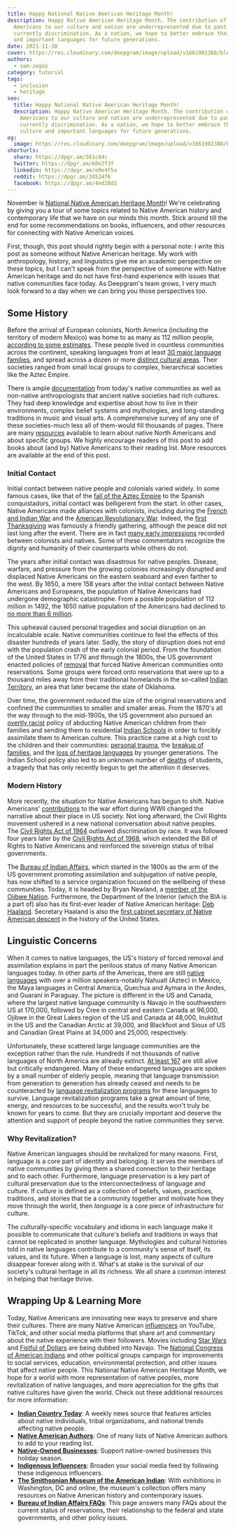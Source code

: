 ```yaml
---
title: Happy National Native American Heritage Month!
description: Happy Native American Heritage Month. The contribution of Native
  Americans to our culture and nation are underrepresented due to past and
  currently discrimination. As a nation, we hope to better embrace their culture
  and important languages for future generations.
date: 2021-11-30
cover: https://res.cloudinary.com/deepgram/image/upload/v1661981388/blog/happy-national-native-american-heritage-month/blog-native-american-heritage-month-2021-thumb-554.png
authors:
  - sam-zegas
category: tutorial
tags:
  - inclusion
  - heritage
seo:
  title: Happy National Native American Heritage Month!
  description: Happy Native American Heritage Month. The contribution of Native
    Americans to our culture and nation are underrepresented due to past and
    currently discrimination. As a nation, we hope to better embrace their
    culture and important languages for future generations.
og:
  image: https://res.cloudinary.com/deepgram/image/upload/v1661981388/blog/happy-national-native-american-heritage-month/blog-native-american-heritage-month-2021-thumb-554.png
shorturls:
  share: https://dpgr.am/561c64c
  twitter: https://dpgr.am/60e2f3f
  linkedin: https://dpgr.am/e0e4f5a
  reddit: https://dpgr.am/34524f6
  facebook: https://dpgr.am/4ed28d3
---
```

November is [National Native American Heritage Month](https://nativeamericanheritagemonth.gov/)! We're celebrating by giving you a tour of some topics related to Native American history and contemporary life that we have on our minds this month. Stick around till the end for some recommendations on books, influencers, and other resources for connecting with Native American voices.

First, though, this post should rightly begin with a personal note: I write this post as someone without Native American heritage. My work with anthropology, history, and linguistics give me an academic perspective on these topics, but I can't speak from the perspective of someone with Native American heritage and do not have first-hand experience with issues that native communities face today. As Deepgram's team grows, I very much look forward to a day when we can bring you those perspectives too.

## Some History

Before the arrival of European colonists, North America (including the territory of modern Mexico) was home to as many as 112 million people, [according to some estimates](https://uwpress.wisc.edu/books/0289.htm). These people lived in countless communities across the continent, speaking languages from at least [30 major language families](https://commons.wikimedia.org/wiki/File:Langs_N.Amer.png), and spread across a dozen or more [distinct cultural areas](https://commons.wikimedia.org/wiki/File:North_American_cultural_areas.png). Their societies ranged from small local groups to complex, hierarchical societies like the Aztec Empire.

There is ample [documentation](https://americanindian.si.edu/nk360/lessons-resources/search-resources) from today's native communities as well as non-native anthropologists that ancient native societies had rich cultures. They had deep knowledge and expertise about how to live in their environments, complex belief systems and mythologies, and long-standing traditions in music and visual arts. A comprehensive survey of any one of these societies-much less all of them-would fill thousands of pages. There are many [resources](https://www.loc.gov/rr/main/indians_rec_links/overview.html) available to learn about native North Americans and about specific groups. We highly encourage readers of this post to add books about (and by) Native Americans to their reading list. More resources are available at the end of this post.

### Initial Contact

Initial contact between native people and colonials varied widely. In some famous cases, like that of the [fall of the Aztec Empire](https://www.smithsonianmag.com/smart-news/mexico-city-marks-500th-anniversary-fall-tenochtitlan-180977794/) to the Spanish conquistadors, initial contact was belligerent from the start. In other cases, Native Americans made alliances with colonists, including during the [French and Indian War](https://history.state.gov/milestones/1750-1775/french-indian-war) and the [American Revolutionary War](https://historyofmassachusetts.org/native-americans-revolutionary-war/). Indeed, the [first Thanksgiving](https://time.com/4577425/thanksgiving-2016-true-story/) was famously a friendly gathering, although the peace did not last long after the event. There are in fact [many early impressions](http://nationalhumanitiescenter.org/pds/becomingamer/peoples/text3/indianscolonists.pdf) recorded between colonists and natives. Some of these commentators recognize the dignity and humanity of their counterparts while others do not.

The years after initial contact was disastrous for native peoples. Disease, warfare, and pressure from the growing colonies increasingly disrupted and displaced Native Americans on the eastern seaboard and even farther to the west. By 1650, a mere 158 years after the initial contact between Native Americans and Europeans, the population of Native Americans had undergone demographic catastrophe. From a possible population of 112 million in 1492, the 1650 native population of the Americans had declined to [no more than 6 million](https://uwpress.wisc.edu/books/0289.htm).

This upheaval caused personal tragedies and social disruption on an incalculable scale. Native communities continue to feel the effects of this disaster hundreds of years later. Sadly, the story of disruption does not end with the population crash of the early colonial period. From the foundation of the United States in 1776 and through the 1800s, the US government enacted policies of [removal](https://www.loc.gov/classroom-materials/immigration/native-american/removing-native-americans-from-their-land/) that forced Native American communities onto reservations. Some groups were forced onto reservations that were up to a thousand miles away from their traditional homelands in the so-called [Indian Territory](https://www.npr.org/templates/story/story.php?storyId=12261992#:~:text=In%201830%2C%20Congress%20passed%20the,it%20included%20modern%2Dday%20Oklahoma.), an area that later became the state of Oklahoma.

Over time, the government reduced the size of the original reservations and confined the communities to smaller and smaller areas. From the 1870's all the way through to the mid-1900s, the US government also pursued an [overtly racist](http://historymatters.gmu.edu/d/4929/) policy of abducting Native American children from their families and sending them to residential [Indian Schools](https://www.npr.org/templates/story/story.php?storyId=16516865) in order to forcibly assimilate them to American culture. This practice came at a high cost to the children and their communities: [personal trauma](https://www.theatlantic.com/education/archive/2019/03/traumatic-legacy-indian-boarding-schools/584293/), the [breakup of families](https://www.mprnews.org/story/2019/10/03/stories-of-life-in-indian-boarding-schools), and the [loss of heritage languages](https://www.hcn.org/issues/51.21-22/indigenous-affairs-the-u-s-has-spent-more-money-erasing-native-languages-than-saving-them) by younger generations. The Indian School policy also led to an unknown number of [deaths](https://www.teenvogue.com/story/indian-residential-schools-graves) of students, a tragedy that has only recently begun to get the attention it deserves.

### Modern History

More recently, the situation for Native Americans has begun to shift. Native Americans' [contributions](https://www.uso.org/stories/2914-a-history-of-military-service-native-americans-in-the-u-s-military-yesterday-and-today) to the war effort during WWII changed the narrative about their place in US society. Not long afterward, the Civil Rights movement ushered in a new national conversation about native peoples. The [Civil Rights Act of 1964](https://en.wikipedia.org/wiki/Civil_Rights_Act_of_1964) outlawed discrimination by race. It was followed four years later by the [Civil Rights Act of 1968](https://en.wikipedia.org/wiki/Civil_Rights_Act_of_1968), which extended the Bill of Rights to Native Americans and reinforced the sovereign status of tribal governments.

The [Bureau of Indian Affairs,](https://www.bia.gov/) which started in the 1800s as the arm of the US government promoting assimilation and subjugation of native people, has now shifted to a service organization focused on the wellbeing of these communities. Today, it is headed by Bryan Newland, a [member of the Ojibwe Nation](https://www.bia.gov/as-ia). Furthermore, the Department of the Interior (which the BIA is a part of) also has its first-ever leader of Native American heritage: [Deb Haaland](https://www.doi.gov/secretary-deb-haaland). Secretary Haaland is also the [first cabinet secretary of Native American descent](https://www.reuters.com/article/us-usa-interior-haaland/deb-haaland-becomes-first-ever-native-american-u-s-cabinet-secretary-idUSKBN2B72SO) in the history of the United States.

## Linguistic Concerns

When it comes to native languages, the US's history of forced removal and assimilation explains in part the perilous status of many Native American languages today. In other parts of the Americas, there are still [native languages](https://en.wikipedia.org/wiki/Indigenous_languages_of_the_Americas) with over a million speakers-notably Nahuatl (Aztec) in Mexico, the Maya languages in Central America, Quechua and Aymara in the Andes, and Guaraní in Paraguay. The picture is different in the US and Canada, where the largest native language community is Navajo in the southwestern US at 170,000, followed by Cree in central and eastern Canada at 96,000, Ojibwe in the Great Lakes region of the US and Canada at 48,000, Inuktitut in the US and the Canadian Arctic at 39,000, and Blackfoot and Sioux of US and Canadian Great Plains at 34,000 and 25,000, respectively.

Unfortunately, these scattered large language communities are the exception rather than the rule. Hundreds if not thousands of native languages of North America are already extinct. [At least 167](https://www.endangeredlanguages.com/lang/country/USA) are still alive but critically endangered. Many of these endangered languages are spoken by a small number of elderly people, meaning that language transmission from generation to generation has already ceased and needs to be counteracted by [language revitalization programs](https://www.acf.hhs.gov/ana/preserving-native-languages-article) for these languages to survive. Language revitalization programs take a great amount of time, energy, and resources to be successful, and the results won't truly be known for years to come. But they are crucially important and deserve the attention and support of people beyond the native communities they serve.

### Why Revitalization?

Native American languages should be revitalized for many reasons. First, language is a core part of identity and belonging. It serves the members of native communities by giving them a shared connection to their heritage and to each other. Furthermore, language preservation is a key part of cultural preservation due to the interconnectedness of language and culture. If *culture* is defined as a collection of beliefs, values, practices, traditions, and stories that tie a community together and motivate how they move through the world, then *language* is a core piece of infrastructure for culture.

The culturally-specific vocabulary and idioms in each language make it possible to communicate that culture's beliefs and traditions in ways that cannot be replicated in another language. Mythologies and cultural histories told in native languages contribute to a community's sense of itself, its values, and its future. When a language is lost, many aspects of culture disappear forever along with it. What's at stake is the survival of our society's cultural heritage in all its richness. We all share a common interest in helping that heritage thrive.

## Wrapping Up & Learning More

Today, Native Americans are innovating new ways to preserve and share their cultures. There are many Native American [influencers](https://www.youtube.com/watch?v=YUulYAbg3Jo) on YouTube, TikTok, and other social media platforms that share art and commentary about the native experience with their followers. Movies including [Star Wars](https://www.starwars.com/news/navajo-language-star-wars-a-new-hope) and [Fistful of Dollars](https://www.npr.org/2021/11/17/1055897665/dubbing-a-fistful-of-dollars-to-spread-the-navajo-language) are being dubbed into Navajo. The [National Congress of American Indians](https://www.ncai.org/) and other political groups campaign for improvements to social services, education, environmental protection, and other issues that affect native people. This National Native American Heritage Month, we hope for a world with more representation of native peoples, more revitalization of native languages, and more appreciation for the gifts that native cultures have given the world. Check out these additional resources for more information:

* **[Indian Country Today](https://indiancountrytoday.com/)**: A weekly news source that features articles about native individuals, tribal organizations, and national trends affecting native people.
* **[Native American Authors](https://reedsy.com/discovery/blog/native-american-authors)**: One of many lists of Native American authors to add to your reading list. 
* **[Native-Owned Businesses](https://www.businessinsider.com/native-owned-businesses)**: Support native-owned businesses this holiday season.
* **[Indigenous Influencers](https://www.huffpost.com/entry/indigenous-instagram-accounts-to-follow_l_5f9b17e5c5b65a0efac98867)**: Broaden your social media feed by following these indigenous influencers.
* **[The Smithsonian Museum of the American Indian](https://americanindian.si.edu/)**: With exhibitions in Washington, DC and online, the museum's collection offers many resources on Native American history and contemporary issues.
* **[Bureau of Indian Affairs FAQs](https://www.bia.gov/frequently-asked-questions#:~:text=As%20U.S.%20citizens%2C%20American%20Indians,tribe%2C%20unless%20Congress%20provides%20otherwise)**: This page answers many FAQs about the current status of reservations, their relationship to the federal and state governments, and other policy issues.
